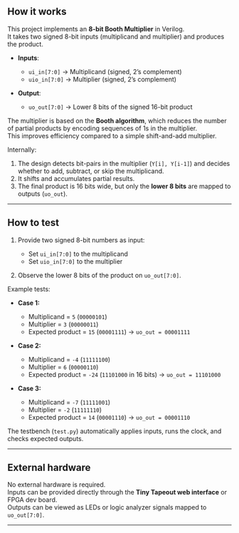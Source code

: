 <!---
This file is used to generate your project datasheet. Please fill in the information below and delete any unused
sections.

You can also include images in this folder and reference them in the markdown. Each image must be less than
512 kb in size, and the combined size of all images must be less than 1 MB.
-->

## How it works

This project implements an **8-bit Booth Multiplier** in Verilog.  
It takes two signed 8-bit inputs (multiplicand and multiplier) and produces the product.  

- **Inputs**:  
  - `ui_in[7:0]` → Multiplicand (signed, 2’s complement)  
  - `uio_in[7:0]` → Multiplier (signed, 2’s complement)  

- **Output**:  
  - `uo_out[7:0]` → Lower 8 bits of the signed 16-bit product  

The multiplier is based on the **Booth algorithm**, which reduces the number of partial products by encoding sequences of 1s in the multiplier.  
This improves efficiency compared to a simple shift-and-add multiplier.  

Internally:  
1. The design detects bit-pairs in the multiplier (`Y[i], Y[i-1]`) and decides whether to add, subtract, or skip the multiplicand.  
2. It shifts and accumulates partial results.  
3. The final product is 16 bits wide, but only the **lower 8 bits** are mapped to outputs (`uo_out`).  

---

## How to test

1. Provide two signed 8-bit numbers as input:  
   - Set `ui_in[7:0]` to the multiplicand  
   - Set `uio_in[7:0]` to the multiplier  

2. Observe the lower 8 bits of the product on `uo_out[7:0]`.  

Example tests:  

- **Case 1:**  
  - Multiplicand = `5` (`00000101`)  
  - Multiplier = `3` (`00000011`)  
  - Expected product = `15` (`00001111`) → `uo_out = 00001111`  

- **Case 2:**  
  - Multiplicand = `-4` (`11111100`)  
  - Multiplier = `6` (`00000110`)  
  - Expected product = `-24` (`11101000` in 16 bits) → `uo_out = 11101000`  

- **Case 3:**  
  - Multiplicand = `-7` (`11111001`)  
  - Multiplier = `-2` (`11111110`)  
  - Expected product = `14` (`00001110`) → `uo_out = 00001110`  

The testbench (`test.py`) automatically applies inputs, runs the clock, and checks expected outputs.

---

## External hardware

No external hardware is required.  
Inputs can be provided directly through the **Tiny Tapeout web interface** or FPGA dev board.  
Outputs can be viewed as LEDs or logic analyzer signals mapped to `uo_out[7:0]`.

---
